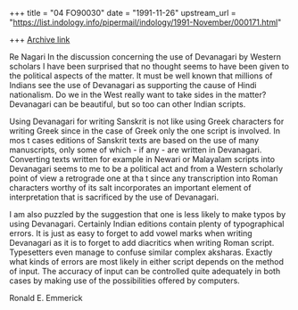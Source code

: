 +++
title = "04 FO90030"
date = "1991-11-26"
upstream_url = "https://list.indology.info/pipermail/indology/1991-November/000171.html"

+++
[Archive link](https://list.indology.info/pipermail/indology/1991-November/000171.html)


Re Nagari
In the discussion concerning the use of Devanagari by Western scholars I have
been surprised that no thought seems to have been given to the political aspects
of the matter. It must be well known that millions of Indians see the use of
Devanagari as supporting the cause of Hindi nationalism. Do we in the West
really want to take sides in the matter? Devanagari can be beautiful, but so too
can other Indian scripts.

Using Devanagari for writing Sanskrit is not like using Greek characters for
writing Greek since in the case of Greek only the one script is involved. In mos
t
cases editions of Sanskrit texts are based on the use of many manuscripts, only
some of which - if any - are written in Devanagari. Converting texts written for
example in Newari or Malayalam scripts into Devanagari seems to me to be a
political act and from a Western scholarly point of view a retrograde one at tha
t
since any transcription into Roman characters worthy of its salt incorporates an
important element of interpretation that is sacrificed by the use of Devanagari.

I am also puzzled by the suggestion that one is less likely to make typos by
using Devanagari. Certainly Indian editions contain plenty of typographical
errors. It is just as easy to forget to add vowel marks when writing Devanagari
as it is to forget to add diacritics when writing Roman script. Typesetters even
manage to confuse similar complex aksharas. Exactly what kinds of errors are
most likely in either script depends on the method of input. The accuracy of
input can be controlled quite adequately in both cases by making use of the
possibilities offered by computers.

Ronald E. Emmerick




